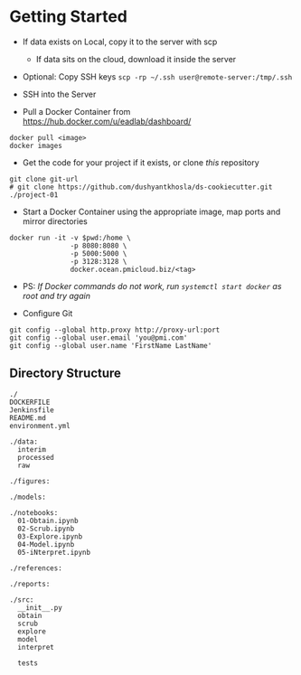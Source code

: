 # Getting Started


- If data exists on Local, copy it to the server with scp
  - If data sits on the cloud, download it inside the server
- Optional: Copy SSH keys `scp -rp ~/.ssh user@remote-server:/tmp/.ssh`

- SSH into the Server

- Pull a Docker Container from https://hub.docker.com/u/eadlab/dashboard/

```
docker pull <image>
docker images
```

- Get the code for your project if it exists, or clone *this* repository

```
git clone git-url
# git clone https://github.com/dushyantkhosla/ds-cookiecutter.git ./project-01
```

- Start a Docker Container using the appropriate image, map ports and mirror directories

```
docker run -it -v $pwd:/home \
               -p 8080:8080 \
               -p 5000:5000 \
               -p 3128:3128 \
               docker.ocean.pmicloud.biz/<tag>
```

- PS: *If Docker commands do not work, run `systemctl start docker` as root and try again*  

- Configure Git

```
git config --global http.proxy http://proxy-url:port
git config --global user.email 'you@pmi.com'
git config --global user.name 'FirstName LastName'
```

## Directory Structure

```
./
DOCKERFILE      
Jenkinsfile     
README.md       
environment.yml

./data:
  interim                 
  processed 
  raw

./figures:

./models:

./notebooks:
  01-Obtain.ipynb    
  02-Scrub.ipynb     
  03-Explore.ipynb   
  04-Model.ipynb     
  05-iNterpret.ipynb

./references:

./reports:

./src:
  __init__.py 
  obtain      
  scrub       
  explore     
  model 
  interpret   
  
  tests
```
